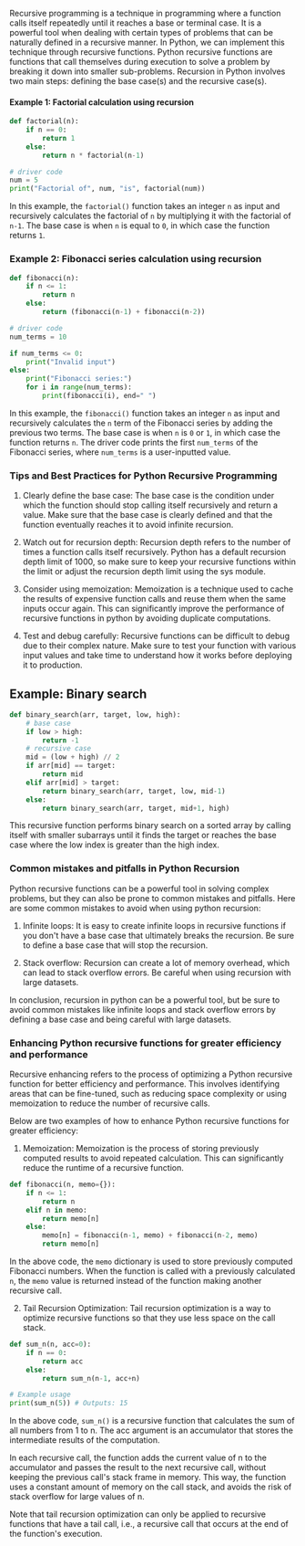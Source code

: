 Recursive programming is a technique in programming where a function calls itself repeatedly until it reaches a base or terminal case. It is a powerful tool when dealing with certain types of problems that can be naturally defined in a recursive manner. In Python, we can implement this technique through recursive functions. 
Python recursive functions are functions that call themselves during execution to solve a problem by breaking it down into smaller sub-problems. Recursion in Python involves two main steps: defining the base case(s) and the recursive case(s).


#### Example 1: Factorial calculation using recursion

```python
def factorial(n):
    if n == 0:
        return 1
    else:
        return n * factorial(n-1)

# driver code
num = 5
print("Factorial of", num, "is", factorial(num))
```

In this example, the `factorial()` function takes an integer `n` as input and recursively calculates the factorial of `n` by multiplying it with the factorial of `n-1`. The base case is when `n` is equal to `0`, in which case the function returns `1`.

### Example 2: Fibonacci series calculation using recursion

```python
def fibonacci(n):
    if n <= 1:
        return n
    else:
        return (fibonacci(n-1) + fibonacci(n-2))

# driver code
num_terms = 10

if num_terms <= 0:
    print("Invalid input")
else:
    print("Fibonacci series:")
    for i in range(num_terms):
        print(fibonacci(i), end=" ")
```

In this example, the `fibonacci()` function takes an integer `n` as input and recursively calculates the `n` term of the Fibonacci series by adding the previous two terms. The base case is when `n` is `0` or `1`, in which case the function returns `n`. The driver code prints the first `num_terms` of the Fibonacci series, where `num_terms` is a user-inputted value.  
### Tips and Best Practices for Python Recursive Programming  

1. Clearly define the base case: The base case is the condition under which the function should stop calling itself recursively and return a value. Make sure that the base case is clearly defined and that the function eventually reaches it to avoid infinite recursion.

2. Watch out for recursion depth: Recursion depth refers to the number of times a function calls itself recursively. Python has a default recursion depth limit of 1000, so make sure to keep your recursive functions within the limit or adjust the recursion depth limit using the sys module.

3. Consider using memoization: Memoization is a technique used to cache the results of expensive function calls and reuse them when the same inputs occur again. This can significantly improve the performance of recursive functions in python by avoiding duplicate computations.

4. Test and debug carefully: Recursive functions can be difficult to debug due to their complex nature. Make sure to test your function with various input values and take time to understand how it works before deploying it to production.

## Example: Binary search

```python
def binary_search(arr, target, low, high):
    # base case
    if low > high:
        return -1
    # recursive case
    mid = (low + high) // 2
    if arr[mid] == target:
        return mid
    elif arr[mid] > target:
        return binary_search(arr, target, low, mid-1)
    else:
        return binary_search(arr, target, mid+1, high)
```

This recursive function performs binary search on a sorted array by calling itself with smaller subarrays until it finds the target or reaches the base case where the low index is greater than the high index.  
### Common mistakes and pitfalls in Python Recursion  
Python recursive functions can be a powerful tool in solving complex problems, but they can also be prone to common mistakes and pitfalls. Here are some common mistakes to avoid when using python recursion:

1. Infinite loops: It is easy to create infinite loops in recursive functions if you don't have a base case that ultimately breaks the recursion. Be sure to define a base case that will stop the recursion.

2. Stack overflow: Recursion can create a lot of memory overhead, which can lead to stack overflow errors. Be careful when using recursion with large datasets.

In conclusion, recursion in python can be a powerful tool, but be sure to avoid common mistakes like infinite loops and stack overflow errors by defining a base case and being careful with large datasets.  
### Enhancing Python recursive functions for greater efficiency and performance  
Recursive enhancing refers to the process of optimizing a Python recursive function for better efficiency and performance. This involves identifying areas that can be fine-tuned, such as reducing space complexity or using memoization to reduce the number of recursive calls.

Below are two examples of how to enhance Python recursive functions for greater efficiency:

1) Memoization: Memoization is the process of storing previously computed results to avoid repeated calculation. This can significantly reduce the runtime of a recursive function. 

```python
def fibonacci(n, memo={}):
    if n <= 1:
        return n
    elif n in memo:
        return memo[n]
    else:
        memo[n] = fibonacci(n-1, memo) + fibonacci(n-2, memo)
        return memo[n]
```

In the above code, the `memo` dictionary is used to store previously computed Fibonacci numbers. When the function is called with a previously calculated `n`, the `memo` value is returned instead of the function making another recursive call.

2) Tail Recursion Optimization: Tail recursion optimization is a way to optimize recursive functions so that they use less space on the call stack. 

```python
def sum_n(n, acc=0):
    if n == 0:
        return acc
    else:
        return sum_n(n-1, acc+n)

# Example usage
print(sum_n(5)) # Outputs: 15
```
In the above code, `sum_n()` is a recursive function that calculates the sum of all numbers from 1 to n. The acc argument is an accumulator that stores the intermediate results of the computation.

In each recursive call, the function adds the current value of n to the accumulator and passes the result to the next recursive call, without keeping the previous call's stack frame in memory. This way, the function uses a constant amount of memory on the call stack, and avoids the risk of stack overflow for large values of n.

Note that tail recursion optimization can only be applied to recursive functions that have a tail call, i.e., a recursive call that occurs at the end of the function's execution.
